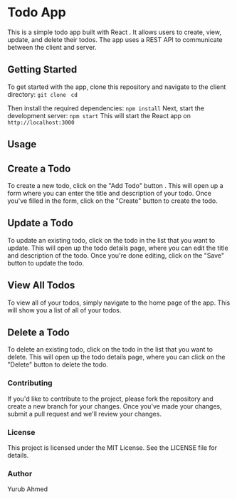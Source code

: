 # Todo App
This is a simple todo app built with React . It allows users to create, view, update, and delete their todos. The app uses a REST API to communicate between the client and server.

## Getting Started
To get started with the app, clone this repository and navigate to the client directory:
`git clone `
`cd `

Then install the required dependencies:
    `npm install`
Next, start the development server:
    `npm start`
This will start the React app on `http://localhost:3000`

## Usage
## Create a Todo
To create a new todo, click on the "Add Todo" button . This will open up a form where you can enter the title and description of your todo. Once you've filled in the form, click on the "Create" button to create the todo.

## Update a Todo
To update an existing todo, click on the todo in the list that you want to update. This will open up the todo details page, where you can edit the title and description of the todo. Once you're done editing, click on the "Save" button to update the todo.

## View All Todos
To view all of your todos, simply navigate to the home page of the app. This will show you a list of all of your todos.

## Delete a Todo
To delete an existing todo, click on the todo in the list that you want to delete. This will open up the todo details page, where you can click on the "Delete" button to delete the todo.

### Contributing
If you'd like to contribute to the project, please fork the repository and create a new branch for your changes. Once you've made your changes, submit a pull request and we'll review your changes.

### License
This project is licensed under the MIT License. See the LICENSE file for details.

### Author

Yurub Ahmed




